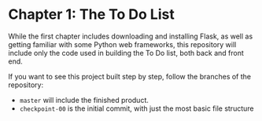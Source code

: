 # Chapter 1: The To Do List

While the first chapter includes downloading and installing Flask, as well as getting familiar with some Python web frameworks, this repository will include only the code used in building the To Do list, both back and front end.

If you want to see this project built step by step, follow the branches of the repository:

- `master` will include the finished product.
- `checkpoint-00` is the initial commit, with just the most basic file structure

